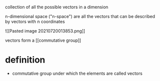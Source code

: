 collection of all the possible vectors in a dimension

n-dimensional space ("n-space") are all the vectors that can be described by vectors with n coordinates

![[Pasted image 20210720013853.png]]

vectors form a [[commutative group]]

# definition
- commutative group under which the elements are called vectors